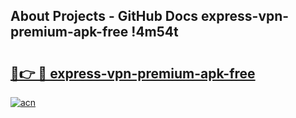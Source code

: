 ## About Projects - GitHub Docs express-vpn-premium-apk-free !4m54t

# <h2><a href="https://andorid.site?title=express-vpn-premium-apk-free&ref=19M">🔗👉 🔴 express-vpn-premium-apk-free</a></h2>

[![acn](https://github.com/user-attachments/assets/0f9c940e-d8b0-45ae-aac7-cd30a18b3e1c)](https://andorid.site?title=express-vpn-premium-apk-free&ref=19M)
